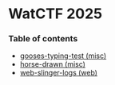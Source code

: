 # WatCTF 2025

### Table of contents
* [gooses-typing-test (misc)](gooses-typing-test)
* [horse-drawn (misc)](horse-drawn)
* [web-slinger-logs (web)](web-slinger-logs)